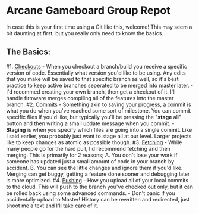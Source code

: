 # Arcane Gameboard Group Repot
In case this is your first time using a Git like this, welcome! This may seem a bit daunting at first, but you really only need to know the basics.

## The Basics:
#1. [Checkouts](https://www.atlassian.com/git/tutorials/using-branches/git-checkout)
    - When you checkout a branch/build you receive a specific version of code. Essentially what version you'd like to be using. Any edits that you make will be saved to that specific branch as well, so it's best practice to keep active branches seperated to be merged into master later.
    - I'd recommed creating your own branch, then get a checkout of it. I'll handle firmware merges compiling all of the features into the master branch.
#2. [Commits](https://www.atlassian.com/git/tutorials/saving-changes/git-commit)
    - Something akin to saving your progress, a commit is what you do when you've reached some sort of milestone. You can commit specific files if you'd like, but typically you'll be pressing the "**stage** all" button and then writing a small update message when you commit.
    - **Staging** is when you specify which files are going into a single commit. Like I said earlier, you probably just want to stage all at our level. Larger projects like to keep changes as atomic as possible though.
#3. [Fetching](https://www.atlassian.com/git/tutorials/syncing/git-fetch)
    - While many people go for the hard pull, I'd recommend fetching and then merging. This is primarily for 2 reasons;
      A. You don't lose your work if someone has updated just a small amount of code in your branch by accident.
      B. You can see the little changes and ignore them if you'd like. Merging can get buggy, getting a feature done sooner and debugging later is more optimized.
#4. [Pushing](https://www.atlassian.com/git/tutorials/syncing/git-push)
    - How you upload all of your local commits to the cloud. This will push to the branch you've checked out only, but it can be rolled back using some advanced commands.
    - Don't panic if you accidentally upload to Master! History can be rewritten and redirected, just shoot me a text and I'll take care of it.
